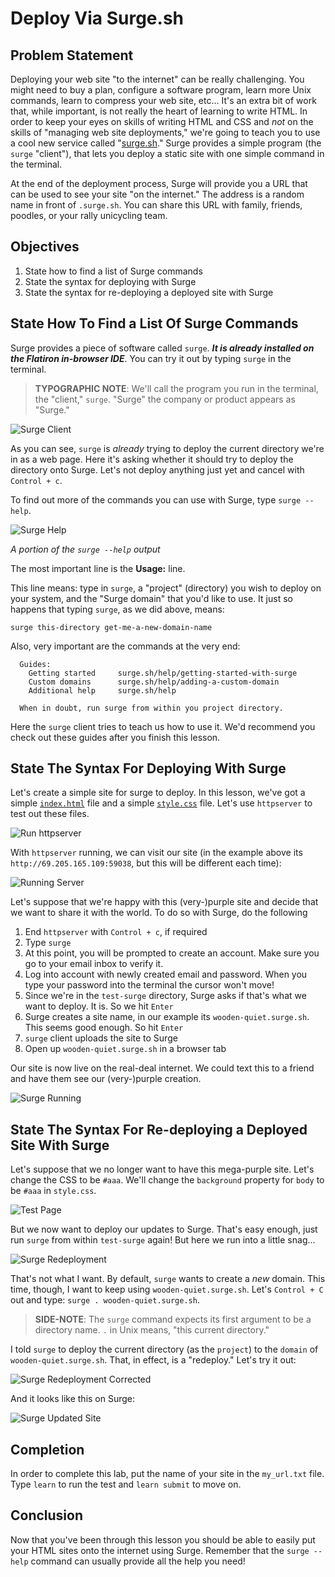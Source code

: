 # Deploy Via Surge.sh

## Problem Statement

Deploying your web site "to the internet" can be really challenging. You might
need to buy a plan, configure a software program, learn more Unix commands,
learn to compress your web site, etc... It's an extra bit of work that, while
important, is not really the heart of learning to write HTML.
In order to keep your eyes on skills of writing HTML and CSS and _not_ on the
skills of "managing web site deployments," we're going to teach you to use a
cool new service called "[surge.sh][surgesh]." Surge provides a simple program
(the `surge` "client"), that lets you deploy a static site with one simple
command in the terminal.

At the end of the deployment process, Surge will provide you a URL that can be
used to see your site "on the internet." The address is a random name in
front of `.surge.sh`. You can share this URL with family, friends, poodles, or
your rally unicycling team.

## Objectives

1.  State how to find a list of Surge commands
2.  State the syntax for deploying with Surge
3.  State the syntax for re-deploying a deployed site with Surge

## State How To Find a List Of Surge Commands

Surge provides a piece of software called `surge`. _**It is already installed
on the Flatiron in-browser IDE**_. You can try it out by typing `surge` in the
terminal.

> **TYPOGRAPHIC NOTE**: We'll call the program you run in the terminal, the
> "client," `surge`. "Surge" the company or product appears as "Surge."

![Surge Client](https://curriculum-content.s3.amazonaws.com/web-development/deploy-via-surge/surge_bare_command.png)

As you can see, `surge` is _already_ trying to deploy the current directory
we're in as a web page. Here it's asking whether it should try to deploy the
directory onto Surge. Let's not deploy anything just yet and cancel with
`Control + c`.

To find out more of the commands you can use with Surge, type `surge --help`.

![Surge Help](https://curriculum-content.s3.amazonaws.com/skills-front-end-web-development/surge/surge_help.png)

_A portion of the `surge --help` output_

The most important line is the **Usage:** line.

This line means: type in `surge`, a "project" (directory) you wish to deploy on
your system, and the "Surge domain" that you'd like to use. It just so happens
that typing `surge`, as we did above, means:

`surge this-directory get-me-a-new-domain-name`

Also, very important are the commands at the very end:

```text
  Guides:
    Getting started     surge.sh/help/getting-started-with-surge
    Custom domains      surge.sh/help/adding-a-custom-domain
    Additional help     surge.sh/help

  When in doubt, run surge from within you project directory.
```

Here the `surge` client tries to teach us how to use it. We'd recommend you
check out these guides after you finish this lesson.

## State The Syntax For Deploying With Surge

Let's create a simple site for surge to deploy. In this lesson, we've got a
simple [`index.html`][isrc] file and a simple [`style.css`][ssrc] file. Let's
use `httpserver` to test out these files.

![Run httpserver](https://curriculum-content.s3.amazonaws.com/skills-front-end-web-development/surge/01_httpserver.png)

With `httpserver` running, we can visit our site (in the example above its
`http://69.205.165.109:59038`, but this will be different each time):

![Running Server](https://curriculum-content.s3.amazonaws.com/skills-front-end-web-development/surge/02_httpserver_running.png)

Let's suppose that we're happy with this (very-)purple site and decide that we
want to share it with the world. To do so with Surge, do the following

1.  End `httpserver` with `Control + c`, if required
2.  Type `surge`
3.  At this point, you will be prompted to create an account. Make sure you go to
    your email inbox to verify it.
4.  Log into account with newly created email and password. When you type your
    password into the terminal the cursor won't move!
5.  Since we're in the `test-surge` directory, Surge asks if that's what we want
    to deploy. It is. So we hit `Enter`
6.  Surge creates a site name, in our example its `wooden-quiet.surge.sh`. This
    seems good enough. So hit `Enter`
7.  `surge` client uploads the site to Surge
8.  Open up `wooden-quiet.surge.sh` in a browser tab

Our site is now live on the real-deal internet. We could text this to a friend
and have them see our (very-)purple creation.

![Surge Running](https://curriculum-content.s3.amazonaws.com/skills-front-end-web-development/surge/03_surge_running.png)

## State The Syntax For Re-deploying a Deployed Site With Surge

Let's suppose that we no longer want to have this mega-purple site. Let's
change the CSS to be `#aaa`. We'll change the `background` property for `body`
to be `#aaa` in `style.css`.

![Test Page](https://curriculum-content.s3.amazonaws.com/skills-front-end-web-development/surge/04_httpserver_css_change.png)

But we now want to deploy our updates to Surge. That's easy enough, just run
`surge` from within `test-surge` again! But here we run into a little snag...

![Surge Redeployment](https://curriculum-content.s3.amazonaws.com/skills-front-end-web-development/surge/05_surge_wants_new_name.png)

That's not what I want. By default, `surge` wants to create a _new_ domain. This
time, though, I want to keep using `wooden-quiet.surge.sh`. Let's `Control + C`
out and type: `surge . wooden-quiet.surge.sh`.

> **SIDE-NOTE**: The `surge` command expects its first argument to be a directory
> name. `.` in Unix means, "this current directory."

I told `surge` to deploy the current directory (as the `project`) to the
`domain` of `wooden-quiet.surge.sh`. That, in effect, is a "redeploy." Let's try
it out:

![Surge Redeployment Corrected](https://curriculum-content.s3.amazonaws.com/skills-front-end-web-development/surge/06_surge_old_name.png)

And it looks like this on Surge:

![Surge Updated Site](https://curriculum-content.s3.amazonaws.com/skills-front-end-web-development/surge/07_updated_surge.png)

## Completion

In order to complete this lab, put the name of your site in the `my_url.txt`
file. Type `learn` to run the test and `learn submit` to move on.

## Conclusion

Now that you've been through this lesson you should be able to easily put your
HTML sites onto the internet using Surge. Remember that the `surge --help`
command can usually provide all the help you need!

[surgesh]: http://surge.sh/
[isrc]: https://raw.githubusercontent.com/learn-co-curriculum/deploy-via-surge/master/index.html
[ssrc]: https://raw.githubusercontent.com/learn-co-curriculum/deploy-via-surge/master/style.css
